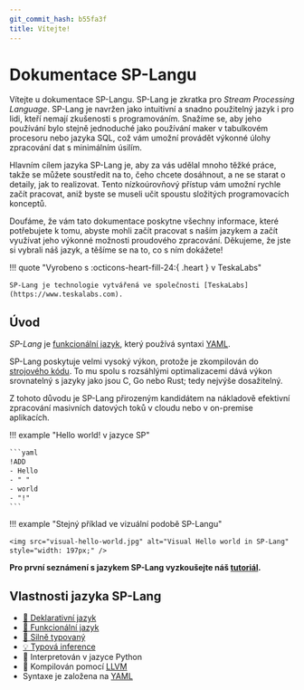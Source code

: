 ```yaml
---
git_commit_hash: b55fa3f
title: Vítejte!
---
```


# Dokumentace SP-Langu

Vítejte u dokumentace SP-Langu. SP-Lang je zkratka pro _Stream Processing Language_.
SP-Lang je navržen jako intuitivní a snadno použitelný jazyk i pro lidi, kteří nemají zkušenosti s programováním.
Snažíme se, aby jeho používání bylo stejně jednoduché jako používání maker v tabulkovém procesoru nebo jazyka SQL, což vám umožní provádět výkonné úlohy zpracování dat s minimálním úsilím.

Hlavním cílem jazyka SP-Lang je, aby za vás udělal mnoho těžké práce, takže se můžete soustředit na to, čeho chcete dosáhnout, a ne se starat o detaily, jak to realizovat.
Tento nízkoúrovňový přístup vám umožní rychle začít pracovat, aniž byste se museli učit spoustu složitých programovacích konceptů.

Doufáme, že vám tato dokumentace poskytne všechny informace, které potřebujete k tomu, abyste mohli začít pracovat s naším jazykem a začít využívat jeho výkonné možnosti proudového zpracování. Děkujeme, že jste si vybrali náš jazyk, a těšíme se na to, co s ním dokážete!


!!! quote "Vyrobeno s :octicons-heart-fill-24:{ .heart } v TeskaLabs"

	
	
	SP-Lang je technologie vytvářená ve společnosti [TeskaLabs](https://www.teskalabs.com).  
	

<!-- <img src="splang-logo.jpg" alt="SP-lang logo" style="width: 128px;" /> -->


## Úvod

_SP-Lang_ je [funkcionální jazyk](https://cs.wikipedia.org/wiki/Funkcionální_programování), který používá syntaxi [YAML](https://cs.wikipedia.org/wiki/YAML).

SP-Lang poskytuje velmi vysoký výkon, protože je zkompilován do [strojového kódu](https://cs.wikipedia.org/wiki/Strojový_kód).
To mu spolu s rozsáhlými optimalizacemi dává výkon srovnatelný s jazyky jako jsou C, Go nebo Rust; tedy nejvýše dosažitelný.

Z tohoto důvodu je SP-Lang přirozeným kandidátem na nákladově efektivní zpracování masivních datových toků v cloudu nebo v on-premise aplikacích.


!!! example "Hello world! v jazyce SP"

	```yaml
	!ADD
	- Hello
	- " "
	- world
	- "!"
	```


!!! example "Stejný příklad ve vizuální podobě SP-Langu"


	<img src="visual-hello-world.jpg" alt="Visual Hello world in SP-Lang" style="width: 197px;" />

**Pro první seznámení s jazykem SP-Lang vyzkoušejte náš [tutoriál](./tutorial.md).**

## Vlastnosti jazyka SP-Lang

* [📜 Deklarativní jazyk](https://cs.wikipedia.org/wiki/Deklarativní_programování)
* [🔗 Funkcionální jazyk](https://cs.wikipedia.org/wiki/Funkcionální_programování)
* [🔐 Silně typovaný](https://en.wikipedia.org/wiki/Strong_and_weak_typing)
* [💡 Typová inference](https://cs.wikipedia.org/wiki/Typová_inference)
* 🐍 Interpretován v jazyce Python
* 🚀 Kompilován pomocí [LLVM](https://llvm.org/)
* Syntaxe je založena na [YAML](https://en.wikipedia.org/wiki/YAML)
